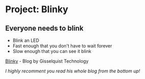 # **Project:** Blinky
## Everyone needs to blink

* Blink an LED
* Fast enough that you don't have to wait forever
* Slow enough that you can see it blink

[Blinky](http://zipcpu.com/blog/2017/05/19/blinky.html) - Blog by Gisselquist Technology

_I highly recomment you read his whole blog from the bottom up!_

